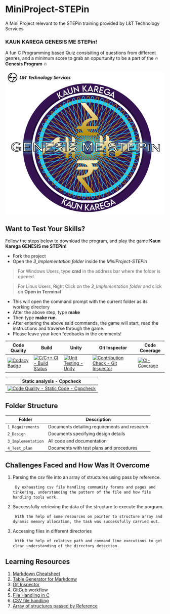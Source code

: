 # MiniProject-STEPin
A Mini Project relevant to the STEPin training provided by L&amp;T Technology Services

### KAUN KAREGA GENESIS ME STEPin! 
A fun C Programming based Quiz consisiting of questions from different genres, and a minimum score to grab an oppurtunity to be a part of the :fire: **Genesis                   Program** :fire:


![MiniProject Intro Photo](./1_Requirements/kkgms.png)
 
## Want to Test Your Skills?
Follow the steps below to download the program, and play the game __Kaun Karega GENESIS me STEPin!__
- Fork the project
- Open the *3_Implementation folder* inside the *MiniProject-STEPin*
> For Windows Users, type **cmd** in the address bar where the folder is opened.

> For Linux Users, Right Click on the *3_Implementation folder* and click on **Open in Terminal**
- This will open the command prompt with the current folder as its working directory
- After the above step, type **make**
- Then type **make run**.
- After entering the above said commands, the game will start, read the instructions and traverse through the game.
- Please leave your keen feedbacks in the comments!



| Code Quality                                                                                                                                                                                                                                                                                   | Build                                                                                                                                                                                                  | Unity                                                                                                                                                                                               | Git Inspector                                                                                                                                                                                                                   | Code Coverage                                                                                                                                                                                          |
|------------------------------------------------------------------------------------------------------------------------------------------------------------------------------------------------------------------------------------------------------------------------------------------------|--------------------------------------------------------------------------------------------------------------------------------------------------------------------------------------------------------|-----------------------------------------------------------------------------------------------------------------------------------------------------------------------------------------------------|---------------------------------------------------------------------------------------------------------------------------------------------------------------------------------------------------------------------------------|--------------------------------------------------------------------------------------------------------------------------------------------------------------------------------------------------------|
| [![Codacy Badge](https://app.codacy.com/project/badge/Grade/1b619bacd8a048d9831adb38afdbb478)](https://www.codacy.com/gh/ParyaniSagar/MiniProject-STEPin/dashboard?utm_source=github.com&amp;utm_medium=referral&amp;utm_content=ParyaniSagar/MiniProject-STEPin&amp;utm_campaign=Badge_Grade) | [![C/C++ CI - Build Status](https://github.com/ParyaniSagar/MiniProject-STEPin/actions/workflows/c-cpp.yml/badge.svg)](https://github.com/ParyaniSagar/MiniProject-STEPin/actions/workflows/c-cpp.yml) | [![Unit Testing - Unity](https://github.com/ParyaniSagar/MiniProject-STEPin/actions/workflows/unity.yml/badge.svg)](https://github.com/ParyaniSagar/MiniProject-STEPin/actions/workflows/unity.yml) | [![Contribution Check - Git Inspector](https://github.com/ParyaniSagar/MiniProject-STEPin/actions/workflows/gitinspector.yml/badge.svg)](https://github.com/ParyaniSagar/MiniProject-STEPin/actions/workflows/gitinspector.yml) | [![CI-Coverage](https://github.com/ParyaniSagar/MiniProject-STEPin/actions/workflows/CI-coverage.yml/badge.svg)](https://github.com/ParyaniSagar/MiniProject-STEPin/actions/workflows/CI-coverage.yml) |

| Static analysis - Cppcheck                                                                                                                                                                                                 |
|----------------------------------------------------------------------------------------------------------------------------------------------------------------------------------------------------------------------------|
| [![Code Quality - Static Code - Cppcheck](https://github.com/ParyaniSagar/MiniProject-STEPin/actions/workflows/cppcheck.yml/badge.svg)](https://github.com/ParyaniSagar/MiniProject-STEPin/actions/workflows/cppcheck.yml) |



## Folder Structure
Folder             | Description
-------------------|----------------------------------------------
`1_Requirements`   | Documents detailing requirements and research
`2_Design`         | Documents specifying design details
`3_Implementation` | All code and documentation
`4_Test_plan`      | Documents with test plans and procedures




## Challenges Faced and How Was It Overcome

1. Parsing the csv file into an array of structures using pass by reference.
 
        By exhausting csv file handling community forums and pages and tinkering, understanding the pattern of the file and how file handling tools work.
2. Successfully retrieving the data of the structure to execute the porgram.
 
        With the help of some resources on pointer to structure array and dynamic memory allocation, the task was successfully carried out. 
3. Accessing files in different directories
 
        With the help of relative path and command line executions to get clear understanding of the directory detection.

## Learning Resources
1. [Markdown Cheatsheet](https://github.com/adam-p/markdown-here/wiki/Markdown-Cheatsheet)
2. [Table Generator for Markdonw](https://www.tablesgenerator.com/markdown_tables)
3. [Git Inspector](https://github.com/ejwa/gitinspector.git)
4. [GitGub workflow](https://docs.github.com/en/actions/learn-github-action)
5. [File Handling in C](https://www.geeksforgeeks.org/basics-file-handling-c/)
6. [CSV file handling](https://www.geeksforgeeks.org/relational-database-from-csv-files-in-c/)
7. [Array of structures passed by Reference](https://github.com/stepin654321/MiniProject_Template/tree/master/Example_Programs/programming_concpets/array_of_structures)



